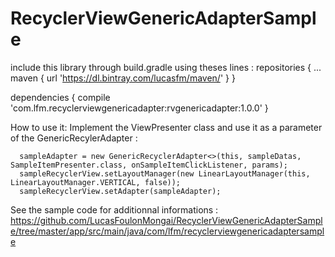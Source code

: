 # RecyclerViewGenericAdapterSample


include this library through build.gradle using theses lines :
repositories {
  ...
    maven { url 'https://dl.bintray.com/lucasfm/maven/' }
}

dependencies {
    compile 'com.lfm.recyclerviewgenericadapter:rvgenericadapter:1.0.0'
}

How to use it:
Implement the ViewPresenter class and use it as a parameter of the GenericRecylerAdapter :

      sampleAdapter = new GenericRecyclerAdapter<>(this, sampleDatas, SampleItemPresenter.class, onSampleItemClickListener, params);
      sampleRecyclerView.setLayoutManager(new LinearLayoutManager(this, LinearLayoutManager.VERTICAL, false));
      sampleRecyclerView.setAdapter(sampleAdapter);

See the sample code for additionnal informations :
https://github.com/LucasFoulonMongai/RecyclerViewGenericAdapterSample/tree/master/app/src/main/java/com/lfm/recyclerviewgenericadaptersample
